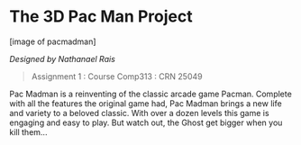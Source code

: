 # The 3D Pac Man Project

[image of pacmadman]

_Designed by Nathanael Rais_

> Assignment 1 : Course Comp313 : CRN 25049

Pac Madman is a reinventing of the classic arcade game Pacman. Complete with all the features the original game had, Pac Madman brings a new life and variety to a beloved classic. With over a dozen levels this game is engaging and easy to play. But watch out, the Ghost get bigger when you kill them...
